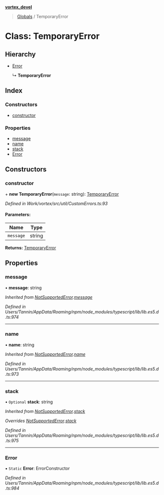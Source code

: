 **[vortex_devel](../README.md)**

> [Globals](../globals.md) / TemporaryError

# Class: TemporaryError

## Hierarchy

* [Error](notsupportederror.md#error)

  ↳ **TemporaryError**

## Index

### Constructors

* [constructor](temporaryerror.md#constructor)

### Properties

* [message](temporaryerror.md#message)
* [name](temporaryerror.md#name)
* [stack](temporaryerror.md#stack)
* [Error](temporaryerror.md#error)

## Constructors

### constructor

\+ **new TemporaryError**(`message`: string): [TemporaryError](temporaryerror.md)

*Defined in Work/vortex/src/util/CustomErrors.ts:93*

#### Parameters:

Name | Type |
------ | ------ |
`message` | string |

**Returns:** [TemporaryError](temporaryerror.md)

## Properties

### message

•  **message**: string

*Inherited from [NotSupportedError](notsupportederror.md).[message](notsupportederror.md#message)*

*Defined in Users/Tannin/AppData/Roaming/npm/node_modules/typescript/lib/lib.es5.d.ts:974*

___

### name

•  **name**: string

*Inherited from [NotSupportedError](notsupportederror.md).[name](notsupportederror.md#name)*

*Defined in Users/Tannin/AppData/Roaming/npm/node_modules/typescript/lib/lib.es5.d.ts:973*

___

### stack

• `Optional` **stack**: string

*Inherited from [NotSupportedError](notsupportederror.md).[stack](notsupportederror.md#stack)*

*Overrides [NotSupportedError](notsupportederror.md).[stack](notsupportederror.md#stack)*

*Defined in Users/Tannin/AppData/Roaming/npm/node_modules/typescript/lib/lib.es5.d.ts:975*

___

### Error

▪ `Static` **Error**: ErrorConstructor

*Defined in Users/Tannin/AppData/Roaming/npm/node_modules/typescript/lib/lib.es5.d.ts:984*
